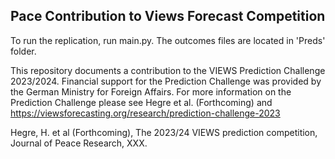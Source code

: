 ## Pace Contribution to Views Forecast Competition

To run the replication, run main.py. The outcomes files are located in 'Preds' folder. 

This repository documents a contribution to the VIEWS Prediction Challenge 2023/2024. Financial support for the Prediction Challenge was provided by the German Ministry for Foreign Affairs. For more information on the Prediction Challenge please see Hegre et al. (Forthcoming) and https://viewsforecasting.org/research/prediction-challenge-2023

Hegre, H. et al (Forthcoming), The 2023/24 VIEWS prediction competition, Journal of Peace Research, XXX.
